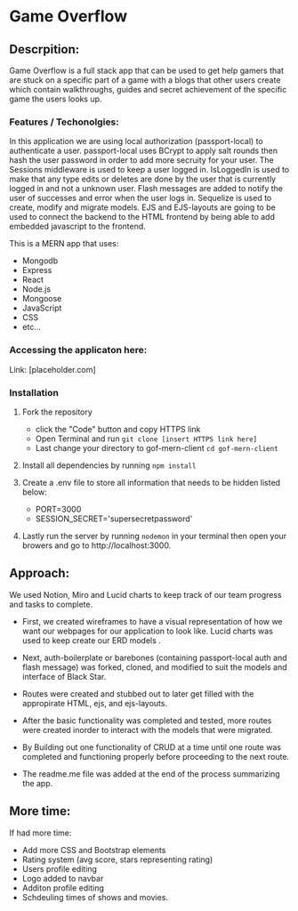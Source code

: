 # Game Overflow


## Descrpition:

Game Overflow is a full stack app that can be used to get help gamers that are stuck on a specific part of a game with a blogs that other users create which contain walkthroughs, guides and secret achievement of the specific game the users looks up.

### Features / Techonolgies:

In this application we are using local authorization (passport-local) to authenticate a user. passport-local uses BCrypt to apply salt rounds then hash the user password in order to add more secruity for your user. The Sessions middleware is used to keep a user logged in. IsLoggedIn is used to make that any type edits or deletes are done by the user that is currently logged in and not a unknown user. Flash messages are added to notify the user of successes and error when the user logs in. Sequelize is used to create, modify and migrate models. EJS and EJS-layouts are going to be used to connect the backend to the HTML frontend by being able to add embedded javascript to the frontend. 

This is a MERN app that uses:

* Mongodb
* Express
* React
* Node.js
* Mongoose
* JavaScript
* CSS 
* etc...

### Accessing the applicaton here:

Link: [placeholder.com]

### Installation 

1. Fork the repository
    * click the "Code" button and copy HTTPS link
    * Open Terminal and run  `git clone [insert HTTPS link here]` 
    * Last change your directory to gof-mern-client `cd gof-mern-client`

2. Install all dependencies by running `npm install`


3. Create a .env file to store all information that needs to be hidden listed below:

    * PORT=3000
    * SESSION_SECRET='supersecretpassword'

4. Lastly run the server by running `nodemon` in your terminal then open your browers and go to http://localhost:3000.

## Approach:

We used Notion, Miro and Lucid charts to keep track of our team progress and tasks to complete.

* First, we created wireframes to have a visual representation of how we want our webpages for our application to look like. Lucid charts was used to keep create our ERD models .

* Next, auth-boilerplate or barebones (containing passport-local auth and flash message) was forked, cloned, and modified to suit the models and interface of Black Star. 

* Routes were created and stubbed out to later get filled with the appropirate HTML, ejs, and ejs-layouts. 

* After the basic functionality was completed and tested, more routes were created inorder to interact with the models that were migrated.

* By Building out one functionality of CRUD at a time until one route was completed and functioning properly before proceeding to the next route.

* The readme.me file was added at the end of the process summarizing the app.

## More time:

If had more time:

* Add more CSS and Bootstrap elements
* Rating system (avg score, stars representing rating)
* Users profile editing
* Logo added to navbar
* Additon profile editing
* Schdeuling times of shows and movies.
